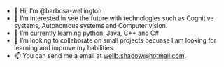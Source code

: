 - 👋 Hi, I’m @barbosa-wellington
- 👀 I’m interested in see the future with technologies such as Cognitive systems, Autonomous systems and Computer vision.
- 🌱 I’m currently learning python, Java, C++ and C#
- 💞️ I’m looking to collaborate on small projects becuase I am looking for learning and improve my habilities.
- 📫 You can send me a email at wellb.shadow@hotmail.com.

<!---
barbosa-wellington/barbosa-wellington is a ✨ special ✨ repository because its `README.md` (this file) appears on your GitHub profile.
You can click the Preview link to take a look at your changes.
--->
